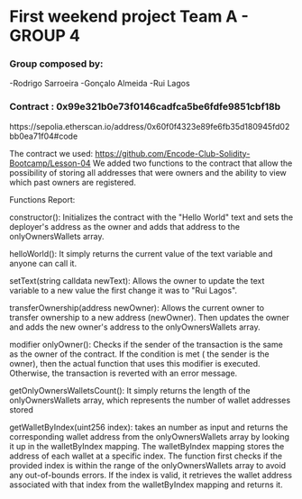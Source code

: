 <h1>﻿First weekend project Team A - GROUP 4</h1>

<h3>Group composed by:</h3>
-Rodrigo Sarroeira
-Gonçalo Almeida
-Rui Lagos

<h3>Contract : 0x99e321b0e73f0146cadfca5be6fdfe9851cbf18b</h3>
https://sepolia.etherscan.io/address/0x60f0f4323e89fe6fb35d180945fd02bb0ea71f04#code

The contract we used: https://github.com/Encode-Club-Solidity-Bootcamp/Lesson-04
We added two functions to the contract that allow the possibility of storing all addresses that were owners and the ability to view which past owners are registered.

Functions Report:

constructor(): Initializes the contract with the "Hello World" text and sets the deployer's address as the owner and adds that address to the onlyOwnersWallets array.

helloWorld(): It simply returns the current value of the text variable and anyone can call it.

setText(string calldata newText): Allows the owner to update the text variable to a new value the first change it was to "Rui Lagos".

transferOwnership(address newOwner): Allows the current owner to transfer ownership to a new address (newOwner). Then updates the owner and adds the new owner's address to the onlyOwnersWallets array.

modifier onlyOwner(): Checks if the sender of the transaction is the same as the owner of the contract. If the condition is met ( the sender is the owner), then the actual function that uses this modifier is executed. Otherwise, the transaction is reverted with an error message.

getOnlyOwnersWalletsCount(): It simply returns the length of the onlyOwnersWallets array, which represents the number of wallet addresses stored

getWalletByIndex(uint256 index): takes an number as input and returns the corresponding wallet address from the onlyOwnersWallets array by looking it up in the walletByIndex mapping. The walletByIndex mapping stores the address of each wallet at a specific index. The function first checks if the provided index is within the range of the onlyOwnersWallets array to avoid any out-of-bounds errors. If the index is valid, it retrieves the wallet address associated with that index from the walletByIndex mapping and returns it.
